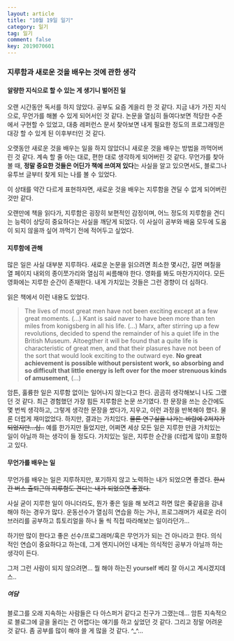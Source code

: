 ```yaml
---
layout: article
title: "10월 19일 일기"
category: 일기
tag: 일기
comment: false
key: 2019070601
---
```


### 지루함과 새로운 것을 배우는 것에 관한 생각

#### 알량한 지식으로 할 수 있는 게 생기니 벌어진 일

오랜 시간동안 독서를 하지 않았다. 공부도 요즘 게을리 한 것 같다. 지금 내가 가진 지식으로, 무언가를 해볼 수 있게 되어서인 것 같다.
논문을 열심히 들여다보면 적당한 수준에서 구현할 수 있었고, 대충 레퍼런스 문서 찾아보면 내게 필요한 정도의 프로그래밍은 대강 할 수 있게 된 이후부터인 것 같다.

오랫동안 새로운 것을 배우는 일을 하지 않았더니 새로운 것을 배우는 방법을 까먹어버린 것 같다. 계속 할 줄 아는 대로, 편한 대로 생각하게 되어버린 것 같다.
무언가를 찾아볼 때, **정말 중요한 것들은 어딘가 책에 쓰여져 있다**는 사실을 알고 있으면서도, 블로그나 유투브 글부터 찾게 되는 나를 볼 수 있었다.

이 상태를 약간 다르게 표현하자면, 새로운 것을 배우는 지루함을 견딜 수 없게 되어버린 것만 같다.

오랜만에 책을 읽다가, 지루함은 굉장히 보편적인 감정이며, 어느 정도의 지루함을 견디는 능력이 상당히 중요하다는 사실을 깨닫게 되었다. 이 사실이 공부와 배움 모두에 도움이 되지 않을까 싶어 까먹기 전에 적어두고 싶었다.

#### 지루함에 관해

많은 일은 사실 대부분 지루하다. 새로운 논문을 읽으려면 최소한 몇시간, 길면 며칠을 열 페이지 내외의 종이쪼가리와 열심히 씨름해야 한다. 영화를 봐도 마찬가지이다. 모든 영화에는 지루한 순간이 존재한다. 내게 가치있는 것들은 그런 경향이 더 심하다.

읽은 책에서 이런 내용도 있었다.

> The lives of most great men have not been exciting except at a few great moments. (...) Kant is said naver to have been more than ten miles from konigsberg in all his life. (...) Marx, after stirring up a few revolutions, decided to spend the remainder of his a quiet life in the British Museum. Altoegther it will be found that a quite life is characteristic of great men, and that their plasures have not been of the sort that would look exciting to the outward eye. **No great achievement is possible without persistent work, so absorbing and so difficult that little energy is left over for the moer strenuous kinds of amusement**, (...)

암튼, 훌륭한 일은 지루함 없이는 일어나지 않는다고 한다. 곰곰히 생각해보니 나도 그랬던 것 같다. 최근 경험했던 가장 힘든 지루함은 논문 쓰기였다. 한 문장을 쓰는 순간에도 몇 번씩 생각하고, 그렇게 생각한 문장을 썼다가, 지우고, 이런 과정을 반복해야 했다. 물론 더럽게 재미없었다. 하지만, 결과는 가치있다. ~~물론 연구실을 나가는 바람에 2저자가 되었지만...십..~~ 예를 한가지만 들었지만, 어쩌면 세상 모든 일은 지루한 만큼 가치있는 일이 아닐까 하는 생각이 들 정도다. 가치있는 일은, 지루한 순간을 (더럽게 많이) 포함하고 있다.

#### 무언가를 배우는 일

무언가를 배우는 일은 지루하지만, 포기하지 않고 노력하는 내가 되었으면 좋겠다. ~~한시간 버스 출퇴근의 지루함도 견디는 내가 되었으면 좋겠다.~~

사실 굳이 지루한 일이 아니더라도, 뭔가 좋은 일을 해 보려고 하면 많은 좆같음을 감내해야 하는 경우가 많다. 운동선수가 열심히 연습을 하는 거나, 프로그래머가 새로운 라이브러리를 공부하고 튜토리얼을 하나 둘 씩 직접 따라해보는 일이라던가...

하기만 많이 한다고 좋은 선수/프로그래머/혹은 무언가가 되는 건 아니라고 한다. 의식적인 연습이 중요하다고 하는데, 그게 엔지니어인 내게는 의식적인 공부가 아닐까 하는 생각이 든다.

그저 그런 사람이 되지 않으려면... 뭘 해야 하는진 yourself 베리 잘 아시고 계시겠지데스..

##### 여담

블로그를 오래 지속하는 사람들은 다 아스퍼거 같다고 친구가 그랬는데... 암튼 지속적으로 블로그에 글을 올리는 건 어렵다는 얘기를 하고 싶었던 것 같다. 그리고 정말 어려운 것 같다. 좀 공부를 많이 해야 쓸 게 많을 것  같다. \^_\^...
